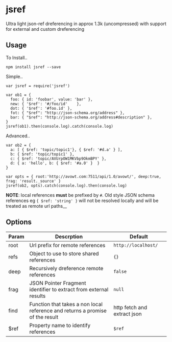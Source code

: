 # jsref

Ultra light json-ref dreferencing in approx 1.3k (uncompressed) with support for external and custom dreferencing

## Usage

To Install.. 

`npm install jsref --save`

Simple..

```
var jsref = require('jsref')

var ob1 = {
  foo: { id: 'foobar', value: 'bar' },
  new: { '$ref': '#/foo/id'    },
  dot: { '$ref': '#foo.id' },
  fot: { "$ref": "http://json-schema.org/address" },
  bar: { "$ref": "http://json-schema.org/address#description" },
}
jsref(ob1).then(console.log).catch(console.log)
```

Advanced..

```
var ob2 = {
  a: [ { $ref: 'topic/topic1'}, { $ref: '#d.a' } ], 
  b: { $ref: 'topic/topic1' }, 
  c: { $ref: 'topic/AVUrpOW1MKVbp9OkmBPY' },
  d: { a: 'hello', b: { $ref: '#a.0' }  }
}

var opts = { root:'http://avowt.com:7511/api/1.0/avowt/', deep:true, frag: 'result._source' }
jsref(ob2, opts).catch(console.log).then(console.log)
```
   __NOTE__: local references __must__ be prefixed by `#`. 
   Old style JSON schema references eg `{ $ref: 'string' }` will not be resolved locally and will be treated as remote url paths__

   
## Options

Param | Descrption | Default
------|------------|---------
root  | Url prefix for remote references | `http://localhost/`
refs  | Object to use to store shared references | `{}`
deep  | Recursively dreference remote references | `false`
frag  | JSON Pointer Fragment identifier to extract from external results | `null`
find  | Function that takes a non local reference and returns a promise of the result | http fetch and extract json 
$ref  | Property name to identify references | `$ref` 
